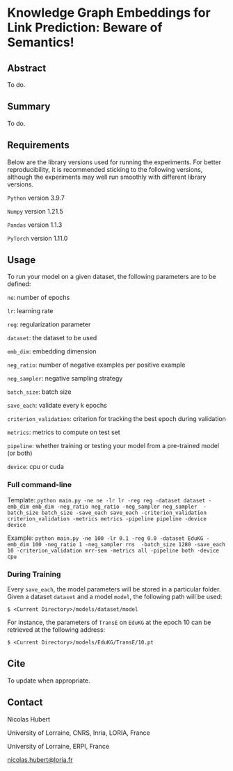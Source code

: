 # Knowledge Graph Embeddings for Link Prediction: Beware of Semantics!

## Abstract
To do.

## Summary
To do.

## Requirements

Below are the library versions used for running the experiments. For better reproducibility, it is recommended sticking to the following versions, although the experiments may well run smoothly with different library versions.

`Python` version 3.9.7

`Numpy` version 1.21.5

`Pandas` version 1.1.3

`PyTorch` version 1.11.0


## Usage

To run your model on a given dataset, the following parameters are to be defined:

`ne`: number of epochs

`lr`: learning rate

`reg`: regularization parameter

`dataset`: the dataset to be used

`emb_dim`: embedding dimension

`neg_ratio`: number of negative examples per positive example

`neg_sampler`: negative sampling strategy

`batch_size`: batch size

`save_each`: validate every k epochs

`criterion_validation`: criterion for tracking the best epoch during validation

`metrics`: metrics to compute on test set

`pipeline`: whether training or testing your model from a pre-trained model (or both)

`device`: cpu or cuda

### Full command-line

Template: `python main.py -ne ne -lr lr -reg reg -dataset dataset -emb_dim emb_dim -neg_ratio neg_ratio -neg_sampler neg_sampler 
-batch_size batch_size -save_each save_each -criterion_validation criterion_validation -metrics metrics -pipeline pipeline -device device`

Example: `python main.py -ne 100 -lr 0.1 -reg 0.0 -dataset EduKG -emb_dim 100 -neg_ratio 1 -neg_sampler rns 
-batch_size 1280 -save_each 10 -criterion_validation mrr-sem -metrics all -pipeline both -device cpu`

### During Training

Every `save_each`, the model parameters will be stored in a particular folder. Given a dataset `dataset` and a model `model`, the following path will be used:

    $ <Current Directory>/models/dataset/model
    
For instance, the parameters of `TransE` on `EduKG` at the epoch 10 can be retrieved at the following address:

    $ <Current Directory>/models/EduKG/TransE/10.pt
    
## Cite

To update when appropriate.

## Contact
Nicolas Hubert

University of Lorraine, CNRS, Inria, LORIA, France

University of Lorraine, ERPI, France 

<nicolas.hubert@loria.fr>
